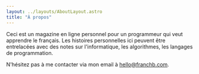 ```yaml
---
layout: ../layouts/AboutLayout.astro
title: "À propos"
---
```


Ceci est un magazine en ligne personnel pour un programmeur qui veut apprendre le français. Les histoires personnelles ici peuvent être entrelacées avec des notes sur l'informatique, les algorithmes, les langages de programmation.

N'hésitez pas à me contacter via mon email à [hello@franchb.com](mailto:hello@franchb.com).
